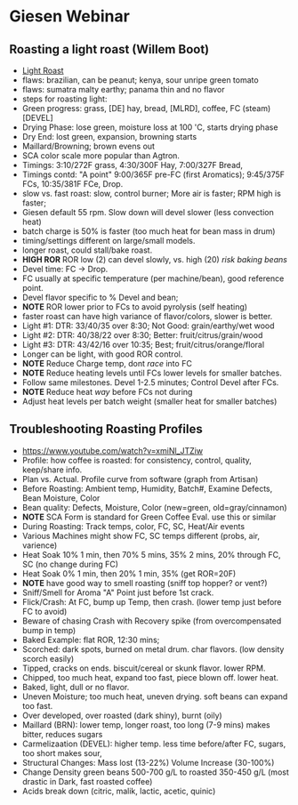 
# Giesen Webinar

## Roasting a light roast (Willem Boot)

 - [Light Roast](https://www.youtube.com/watch?v=obk5cEXuJWk)
 - flaws: brazilian, can be peanut; kenya, sour unripe green tomato
 - flaws: sumatra malty earthy; panama thin and no flavor
 - steps for roasting light:
 - Green progress: grass, [DE] hay, bread, [MLRD], coffee, FC (steam) [DEVEL]
 - Drying Phase: lose green, moisture loss at 100 'C, starts drying phase
 - Dry End: lost green, expansion, browning starts
 - Maillard/Browning; brown evens out
 - SCA color scale more popular than Agtron.
 - Timings: 3:10/272F grass, 4:30/300F Hay, 7:00/327F Bread,
 - Timings contd: "A point" 9:00/365F pre-FC (first Aromatics); 9:45/375F FCs, 10:35/381F FCe, Drop.
 - slow vs. fast roast: slow, control burner; More air is faster; RPM high is faster;
 - Giesen default 55 rpm.  Slow down will devel slower (less convection heat)
 - batch charge is 50% is faster (too much heat for bean mass in drum)
 - timing/settings different on large/small models.
 - longer roast, could stall/bake roast.
 - **HIGH ROR** ROR low (2) can devel slowly, vs. high (20) *risk baking beans* 
 - Devel time: FC -> Drop.
 - FC usually at specific temperature (per machine/bean), good reference point.
 - Devel flavor specific to % Devel and bean;
 - **NOTE** ROR lower prior to FCs to avoid pyrolysis (self heating)
 - faster roast can have high variance of flavor/colors, slower is better.
 - Light #1: DTR: 33/40/35  over 8:30; Not Good: grain/earthy/wet wood
 - Light #2: DTR: 40/38/22  over 8:30; Better: fruit/citrus/grain/wood
 - Light #3: DTR: 43/42/16  over 10:35; Best; fruit/citrus/orange/floral
 - Longer can be light, with good ROR control.
 - **NOTE** Reduce Charge temp, dont *race* into FC
 - **NOTE** Reduce heating levels until FCs lower levels for smaller batches.
 - Follow same milestones. Devel 1-2.5 minutes; Control Devel after FCs.
 - **NOTE** Reduce heat *way* before FCs not during
 - Adjust heat levels per batch weight (smaller heat for smaller batches)

## Troubleshooting Roasting Profiles
 - https://www.youtube.com/watch?v=xmiNl_JTZiw
 - Profile: how coffee is roasted: for consistency, control, quality, keep/share info.
 - Plan vs. Actual.  Profile curve from software (graph from Artisan)
 - Before Roasting: Ambient temp, Humidity, Batch#, Examine Defects, Bean Moisture, Color
 - Bean quality: Defects, Moisture, Color (new=green, old=gray/cinnamon)
 - **NOTE** SCA Form is standard for Green Coffee Eval. use this or similar
 - During Roasting: Track temps, color, FC, SC, Heat/Air events
 - Various Machines might show FC, SC temps different (probs, air, varience)
 - Heat Soak 10% 1 min, then 70% 5 mins, 35% 2 mins, 20% through FC, SC (no change during FC)
 - Heat Soak 0% 1 min, then 20% 1 min, 35% (get ROR=20F)
 - **NOTE** have good way to smell roasting (sniff top hopper? or vent?)
 - Sniff/Smell for Aroma "A" Point just before 1st crack.
 - Flick/Crash: At FC, bump up Temp, then crash. (lower temp just before FC to avoid)
 - Beware of chasing Crash with Recovery spike (from overcompensated bump in temp)
 - Baked Example:  flat ROR, 12:30 mins;
 - Scorched: dark spots, burned on metal drum. char flavors. (low density scorch easily)
 - Tipped, cracks on ends. biscuit/cereal or skunk flavor. lower RPM.
 - Chipped, too much heat, expand too fast, piece blown off.  lower heat.
 - Baked, light, dull or no flavor.
 - Uneven Moisture;  too much heat, uneven drying. soft beans can expand too fast.
 - Over developed, over roasted (dark shiny), burnt (oily)
 - Maillard (BRN): lower temp, longer roast, too long (7-9 mins) makes bitter, reduces sugars
 - Carmelizaation (DEVEL): higher temp. less time before/after FC, sugars, too short makes sour,
 - Structural Changes: Mass lost (13-22%) Volume Increase (30-100%)
 - Change Density green beans 500-700 g/L to roasted 350-450 g/L (most drastic in Dark, fast roasted coffee)
 - Acids break down (citric, malik, lactic, acetic, quinic)









